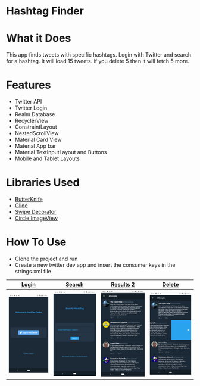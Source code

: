# Hashtag Finder

# What it Does
  This app finds tweets with specific hashtags. Login with Twitter and search for a hashtag. It will load 15 tweets. if you delete 5 then it will fetch 5 more.

# Features
  - Twitter API
  - Twitter Login
  - Realm Database
  - RecyclerView
  - ConstraintLayout
  - NestedScrollView
  - Material Card View
  - Material App bar
  - Material TextInputLayout and Buttons
  - Mobile and Tablet Layouts
  
# Libraries Used
  - [ButterKnife][link_1]
  - [Glide][link_2]
  - [Swipe Decorator][link_3]
  - [Circle ImageView][link_4]
  
# How To Use
  - Clone the project and run
  - Create a new twitter dev app and insert the consumer keys in the strings.xml file

[Login][screen_1] | [Search][screen_2] | [Results 2][screen_3] | [Delete][screen_4] 
--- | --- | --- | --- 
![screen_1] | ![screen_2] | ![screen_3] | ![screen_4] 


[screen_1]: https://raw.githubusercontent.com/PranjalDesai/HashtagFinder/master/Screenshots/Screenshot_20180722-201650.png

[screen_2]: https://raw.githubusercontent.com/PranjalDesai/HashtagFinder/master/Screenshots/Screenshot_20180722-201658.png

[screen_3]: https://raw.githubusercontent.com/PranjalDesai/HashtagFinder/master/Screenshots/Screenshot_20180722-201712.png

[screen_4]: https://raw.githubusercontent.com/PranjalDesai/HashtagFinder/master/Screenshots/Screenshot_20180722-201716.png

[link_1]: https://github.com/JakeWharton/butterknife

[link_2]: https://github.com/bumptech/glide

[link_3]: https://github.com/xabaras/RecyclerViewSwipeDecorator

[link_4]: https://github.com/hdodenhof/CircleImageView

